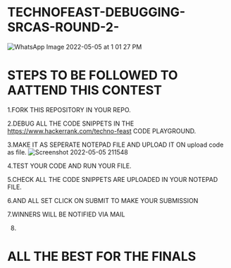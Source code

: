 # TECHNOFEAST-DEBUGGING-SRCAS-ROUND-2-


![WhatsApp Image 2022-05-05 at 1 01 27 PM](https://user-images.githubusercontent.com/104997822/166947061-7c618056-5b08-4591-a4d8-a18db5ccc146.jpeg)



# STEPS TO BE FOLLOWED TO AATTEND THIS CONTEST
1.FORK THIS REPOSITORY IN YOUR REPO.


2.DEBUG ALL THE CODE SNIPPETS IN THE https://www.hackerrank.com/techno-feast CODE PLAYGROUND.


3.MAKE IT AS SEPERATE NOTEPAD FILE AND UPLOAD IT ON upload code as file. ![Screenshot 2022-05-05 211548](https://user-images.githubusercontent.com/104997822/166961754-05088c7c-e3f0-4bb2-b198-f9ade1d765cc.jpg)


4.TEST YOUR CODE AND RUN YOUR FILE.


5.CHECK ALL THE CODE SNIPPETS ARE UPLOADED IN YOUR NOTEPAD FILE.


6.AND ALL SET CLICK ON SUBMIT TO MAKE YOUR SUBMISSION 


7.WINNERS WILL BE NOTIFIED VIA MAIL

8.
# ALL THE BEST FOR THE FINALS





